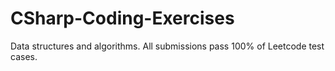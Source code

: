 # CSharp-Coding-Exercises
Data structures and algorithms. All submissions pass 100% of Leetcode test cases.
